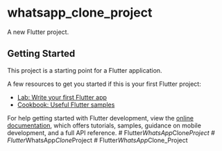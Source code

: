 # whatsapp_clone_project

A new Flutter project.

## Getting Started

This project is a starting point for a Flutter application.

A few resources to get you started if this is your first Flutter project:

- [Lab: Write your first Flutter app](https://docs.flutter.dev/get-started/codelab)
- [Cookbook: Useful Flutter samples](https://docs.flutter.dev/cookbook)

For help getting started with Flutter development, view the
[online documentation](https://docs.flutter.dev/), which offers tutorials,
samples, guidance on mobile development, and a full API reference.
#   F l u t t e r _ W h a t s A p p _ C l o n e _ P r o j e c t  
 #   F l u t t e r _ W h a t s A p p _ C l o n e _ P r o j e c t  
 #   F l u t t e r _ W h a t s A p p _ C l o n e _ P r o j e c t  
 